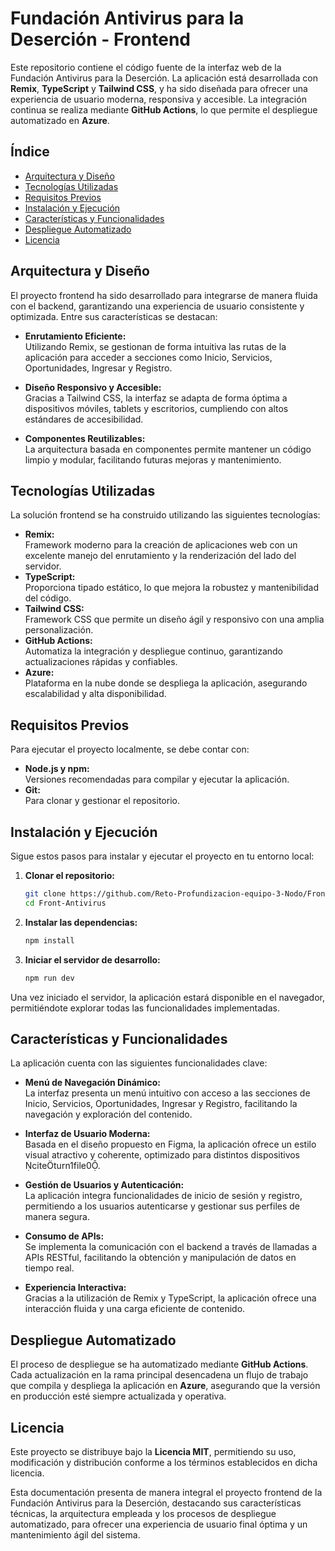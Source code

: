 # Fundación Antivirus para la Deserción - Frontend

Este repositorio contiene el código fuente de la interfaz web de la Fundación Antivirus para la Deserción. La aplicación está desarrollada con **Remix**, **TypeScript** y **Tailwind CSS**, y ha sido diseñada para ofrecer una experiencia de usuario moderna, responsiva y accesible. La integración continua se realiza mediante **GitHub Actions**, lo que permite el despliegue automatizado en **Azure**.

## Índice

- [Arquitectura y Diseño](#arquitectura-y-diseño)
- [Tecnologías Utilizadas](#tecnologías-utilizadas)
- [Requisitos Previos](#requisitos-previos)
- [Instalación y Ejecución](#instalación-y-ejecución)
- [Características y Funcionalidades](#características-y-funcionalidades)
- [Despliegue Automatizado](#despliegue-automatizado)
- [Licencia](#licencia)


## Arquitectura y Diseño

El proyecto frontend ha sido desarrollado para integrarse de manera fluida con el backend, garantizando una experiencia de usuario consistente y optimizada. Entre sus características se destacan:

- **Enrutamiento Eficiente:**  
  Utilizando Remix, se gestionan de forma intuitiva las rutas de la aplicación para acceder a secciones como Inicio, Servicios, Oportunidades, Ingresar y Registro.
  
- **Diseño Responsivo y Accesible:**  
  Gracias a Tailwind CSS, la interfaz se adapta de forma óptima a dispositivos móviles, tablets y escritorios, cumpliendo con altos estándares de accesibilidad.
  
- **Componentes Reutilizables:**  
  La arquitectura basada en componentes permite mantener un código limpio y modular, facilitando futuras mejoras y mantenimiento.

## Tecnologías Utilizadas

La solución frontend se ha construido utilizando las siguientes tecnologías:

- **Remix:**  
  Framework moderno para la creación de aplicaciones web con un excelente manejo del enrutamiento y la renderización del lado del servidor.
- **TypeScript:**  
  Proporciona tipado estático, lo que mejora la robustez y mantenibilidad del código.
- **Tailwind CSS:**  
  Framework CSS que permite un diseño ágil y responsivo con una amplia personalización.
- **GitHub Actions:**  
  Automatiza la integración y despliegue continuo, garantizando actualizaciones rápidas y confiables.
- **Azure:**  
  Plataforma en la nube donde se despliega la aplicación, asegurando escalabilidad y alta disponibilidad.

## Requisitos Previos

Para ejecutar el proyecto localmente, se debe contar con:

- **Node.js y npm:**  
  Versiones recomendadas para compilar y ejecutar la aplicación.
- **Git:**  
  Para clonar y gestionar el repositorio.

## Instalación y Ejecución

Sigue estos pasos para instalar y ejecutar el proyecto en tu entorno local:

1. **Clonar el repositorio:**

   ```bash
   git clone https://github.com/Reto-Profundizacion-equipo-3-Nodo/Front-Antivirus.git
   cd Front-Antivirus
   ```

2. **Instalar las dependencias:**

   ```bash
   npm install
   ```

3. **Iniciar el servidor de desarrollo:**

   ```bash
   npm run dev
   ```

Una vez iniciado el servidor, la aplicación estará disponible en el navegador, permitiéndote explorar todas las funcionalidades implementadas.

## Características y Funcionalidades

La aplicación cuenta con las siguientes funcionalidades clave:

- **Menú de Navegación Dinámico:**  
  La interfaz presenta un menú intuitivo con acceso a las secciones de Inicio, Servicios, Oportunidades, Ingresar y Registro, facilitando la navegación y exploración del contenido.
  
- **Interfaz de Usuario Moderna:**  
  Basada en el diseño propuesto en Figma, la aplicación ofrece un estilo visual atractivo y coherente, optimizado para distintos dispositivos citeturn1file0.
  
- **Gestión de Usuarios y Autenticación:**  
  La aplicación integra funcionalidades de inicio de sesión y registro, permitiendo a los usuarios autenticarse y gestionar sus perfiles de manera segura.
  
- **Consumo de APIs:**  
  Se implementa la comunicación con el backend a través de llamadas a APIs RESTful, facilitando la obtención y manipulación de datos en tiempo real.
  
- **Experiencia Interactiva:**  
  Gracias a la utilización de Remix y TypeScript, la aplicación ofrece una interacción fluida y una carga eficiente de contenido.

## Despliegue Automatizado

El proceso de despliegue se ha automatizado mediante **GitHub Actions**. Cada actualización en la rama principal desencadena un flujo de trabajo que compila y despliega la aplicación en **Azure**, asegurando que la versión en producción esté siempre actualizada y operativa.

## Licencia

Este proyecto se distribuye bajo la **Licencia MIT**, permitiendo su uso, modificación y distribución conforme a los términos establecidos en dicha licencia.


Esta documentación presenta de manera integral el proyecto frontend de la Fundación Antivirus para la Deserción, destacando sus características técnicas, la arquitectura empleada y los procesos de despliegue automatizado, para ofrecer una experiencia de usuario final óptima y un mantenimiento ágil del sistema.
